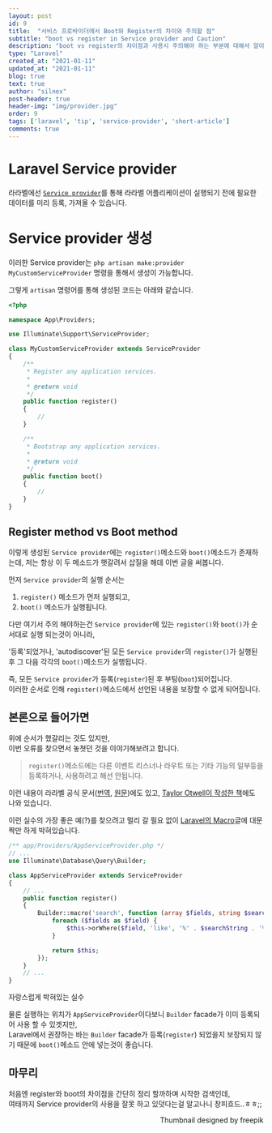 ```yaml
---
layout: post
id: 9
title:  "서비스 프로바이더에서 Boot와 Register의 차이와 주의할 점"
subtitle: "boot vs register in Service provider and Caution"
description: "boot vs register의 차이점과 사용시 주의해야 하는 부분에 대해서 알아봅니다."
type: "Laravel"
created_at: "2021-01-11"
updated_at: "2021-01-11"
blog: true
text: true
author: "silnex"
post-header: true
header-img: "img/provider.jpg"
order: 9
tags: ['laravel', 'tip', 'service-provider', 'short-article']
comments: true
---
```


# Laravel Service provider
라라벨에선 [`Service provider`](https://laravel.com/docs/8.x/providers)를 통해 라라벨 어플리케이션이 실행되기 전에 필요한 데이터를 미리 등록, 가져올 수 있습니다.

# Service provider 생성
이러한 Service provider는 `php artisan make:provider MyCustomServiceProvider` 명령을 통해서 생성이 가능합니다.

그렇게 `artisan` 명령어를 통해 생성된 코드는 아래와 같습니다.
```php
<?php

namespace App\Providers;

use Illuminate\Support\ServiceProvider;

class MyCustomServiceProvider extends ServiceProvider
{
    /**
     * Register any application services.
     *
     * @return void
     */
    public function register()
    {
        //
    }

    /**
     * Bootstrap any application services.
     *
     * @return void
     */
    public function boot()
    {
        //
    }
}
```

## Register method vs Boot method
이렇게 생성된 `Service provider`에는 `register()`메소드와 `boot()`메소드가 존재하는데, 저는 항상 이 두 메소드가 햇갈려서 삽질을 해데 이번 글을 써봅니다.

먼저 `Service provider`의 실행 순서는

1. `register()` 메소드가 먼저 실행되고,
2. `boot()` 메소드가 실행됩니다.

다만 여기서 주의 해야하는건 `Service provider`에 있는 `register()`와 `boot()`가 순서대로 실행 되는것이 아니라,

'등록'되었거나, 'autodiscover'된 모든 `Service provider`의 `register()`가 실행된 후 그 다음 각각의 `boot()`메소드가 실행됩니다.

즉, 모든 `Service provider`가 등록(`register`)된 후 부팅(`boot`)되어집니다.  
이러한 순서로 인해 `register()`메소드에서 선언된 내용을 보장할 수 없게 되어집니다.  

## 본론으로 들어가면
위에 순서가 했갈리는 것도 있지만,  
이번 오류를 찾으면서 놓쳣던 것을 이야기해보려고 합니다.

> `register()`메소드에는 다른 이벤트 리스너나 라우트 또는 기타 기능의 일부등을 등록하거나, 사용하려고 해선 안됩니다.

이런 내용이 라라벨 공식 문서([번역](https://laravel.kr/docs/providers#writing-service-providers), [원문](https://laravel.com/docs/providers#writing-service-providers))에도 있고, [Taylor Otwell이 작성한 책](https://leanpub.com/laravel)에도 나와 있습니다.

이런 실수의 가장 좋은 예(?)를 찾으려고 멀리 갈 필요 없이 [Laravel의 Macro](/blog/laravel-macro-and-mixin/#macro-사용방법)글에 대문짝만 하게 박혀있습니다.

```php
/** app/Providers/AppServiceProvider.php */
// ...
use Illuminate\Database\Query\Builder;

class AppServiceProvider extends ServiceProvider
{
    // ...
    public function register()
    {
        Builder::macro('search', function (array $fields, string $searchString) {
            foreach ($fields as $field) {
                $this->orWhere($field, 'like', '%' . $searchString . '%');
            }

            return $this;
        });
    }
    // ...
}
```
<figcaption>자랑스럽게 박혀있는 실수</figcaption>

물론 실행하는 위치가 `AppServiceProvider`이다보니 `Builder` facade가 이미 등록되어 사용 할 수 있겟지만,  
Laravel에서 권장하는 바는 `Builder` facade가 등록(`register`) 되었을지 보장되지 않기 때문에 `boot()`메소드 안에 넣는것이 좋습니다.

## 마무리
처음엔 register와 boot의 차이점을 간단히 정리 할까하며 시작한 검색인데,  
여태까지 Service provider의 사용을 잘못 하고 있덧다는걸 알고나니 창피흐드..ㅎㅎ;;

<div style="text-align: right">Thumbnail designed by freepik</div>